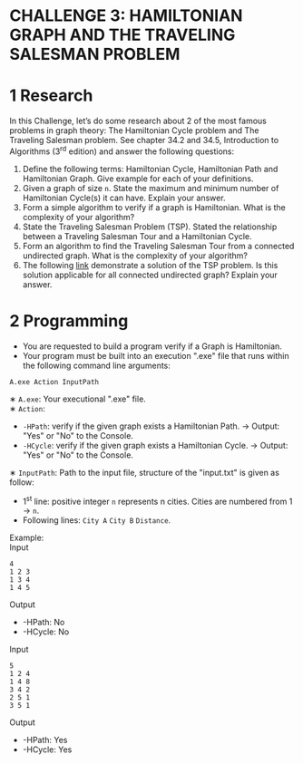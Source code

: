 
# CHALLENGE 3: HAMILTONIAN GRAPH AND THE TRAVELING SALESMAN PROBLEM

# 1 Research
In this Challenge, let’s do some research about 2 of the most famous problems in graph theory: The Hamiltonian Cycle problem and The Traveling Salesman problem. See chapter 34.2 and 34.5, Introduction to Algorithms (3<sup>rd</sup> edition) and answer the following questions:
1. Define the following terms: Hamiltonian Cycle, Hamiltonian Path and
    Hamiltonian Graph. Give example for each of your definitions.
2. Given a graph of size `n`. State the maximum and minimum number of Hamiltonian Cycle(s) it can have. Explain your answer.
3. Form a simple algorithm to verify if a graph is Hamiltonian. What is the complexity of your algorithm?
4. State the Traveling Salesman Problem (TSP). Stated the relationship between a Traveling Salesman Tour and a Hamiltonian Cycle.
5. Form an algorithm to find the Traveling Salesman Tour from a connected undirected graph. What is the complexity of your algorithm?
6. The following [link](https://www.geeksforgeeks.org/travelling-salesman-problem-set-2-approximate-using-mst/) demonstrate a solution of the TSP problem. Is this solution applicable for all connected undirected graph? Explain your answer.
# 2 Programming
- You are requested to build a program verify if a Graph is Hamiltonian.
- Your program must be built into an execution ".exe" file that runs within the
    following command line arguments:
```
A.exe Action InputPath
```

∗ `A.exe`: Your executional ".exe" file.  
∗ `Action`:
- `-HPath`: verify if the given graph exists a Hamiltonian Path.
→ Output: "Yes" or "No" to the Console.
- `-HCycle`: verify if the given graph exists a Hamiltonian Cycle.
→ Output: "Yes" or "No" to the Console.

∗ `InputPath`: Path to the input file, structure of the "input.txt" is given as
follow:
- 1<sup>st</sup> line: positive integer `n` represents n cities. Cities are numbered from 1 → `n`.
- Following lines: `City A` `City B` `Distance`.

Example:  
Input
```
4
1 2 3
1 3 4
1 4 5
```
Output
- -HPath: No
- -HCycle: No    

Input
```
5
1 2 4
1 4 8
3 4 2
2 5 1
3 5 1
```
Output
- -HPath: Yes
- -HCycle: Yes
